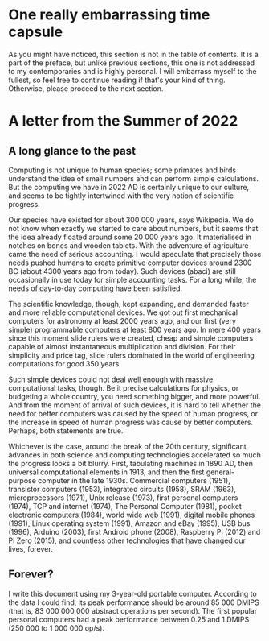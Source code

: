 # One really embarrassing time capsule

As you might have noticed, this section is not in the table of contents. It is a part of the preface, but unlike previous sections, this one is not addressed to my contemporaries and is highly personal. I will embarrass myself to the fullest, so feel free to continue reading if that's your kind of thing. Otherwise, please proceed to the next section.

# A letter from the Summer of 2022

## A long glance to the past

Computing is not unique to human species; some primates and birds understand the idea of small numbers and can perform simple calculations. But the computing we have in 2022 AD is certainly unique to our culture, and seems to be tightly intertwined with the very notion of scientific progress.

Our species have existed for about 300 000 years, says Wikipedia. We do not know when exactly we started to care about numbers, but it seems that the idea already floated around some 20 000 years ago. It materialised in notches on bones and wooden tablets. With the adventure of agriculture came the need of serious accounting. I would speculate that precisely those needs pushed humans to create primitive computer devices around 2300 BC (about 4300 years ago from today). Such devices (abaci) are still occasionally in use today for simple accounting tasks. For a long while, the needs of day-to-day computing have been satisfied.

The scientific knowledge, though, kept expanding, and demanded faster and more reliable computational devices. We got out first mechanical computers for astronomy at least 2000 years ago, and our first (very simple) programmable computers at least 800 years ago. In mere 400 years since this moment slide rulers were created, cheap and simple computers capable of almost instantaneous multiplication and division. For their simplicity and price tag, slide rulers dominated in the world of engineering computations for good 350 years.

Such simple devices could not deal well enough with massive computational tasks, though. Be it precise calculations for physics, or budgeting a whole country, you need something bigger, and more powerful. And from the moment of arrival of such devices, it is hard to tell whether the need for better computers was caused by the speed of human progress, or the increase in speed of human progress was cause by better computers. Perhaps, both statements are true.

Whichever is the case, around the break of the 20th century, significant advances in both science and computing technologies accelerated so much the progress looks a bit blurry. First, tabulating machines in 1890 AD, then universal computational elements in 1913, and then the first general-purpose computer in the late 1930s. Commercial computers (1951), transistor computers (1953), integrated circuits (1958), SRAM (1963), microprocessors (1971), Unix release (1973), first personal computers (1974), TCP and internet (1974), The Personal Computer (1981), pocket electronic computers (1984), world wide web (1991), digital mobile phones (1991), Linux operating system (1991), Amazon and eBay (1995), USB bus (1996), Arduino (2003), first Android phone (2008), Raspberry Pi (2012) and Pi Zero (2015), and countless other technologies that have changed our lives, forever.

## Forever?

I write this document using my 3-year-old portable computer. According to the data I could find, its peak performance should be around 85 000 DMIPS (that is, 83 000 000 000 abstract operations per second). The first popular personal computers had a peak performance between 0.25 and 1 DMIPS (250 000 to 1 000 000 op/s).
